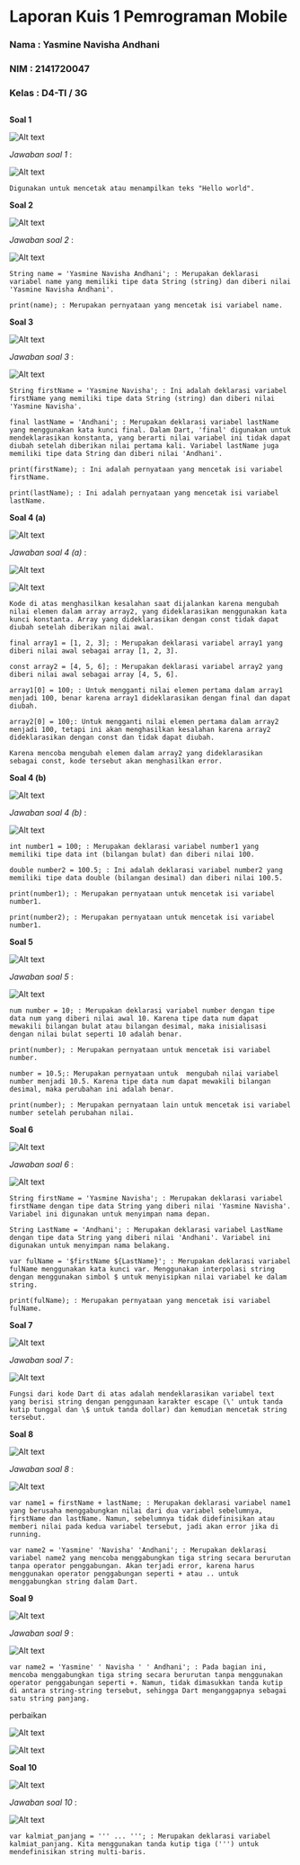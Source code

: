 # Laporan Kuis 1 Pemrograman Mobile 

### Nama  : Yasmine Navisha Andhani
### NIM   : 2141720047
### Kelas : D4-TI / 3G
##

**Soal 1**

![Alt text](image.png)

*Jawaban soal 1* : 

![Alt text](image-1.png)

    Digunakan untuk mencetak atau menampilkan teks "Hello world".


**Soal 2**

![Alt text](image-2.png)

*Jawaban soal 2* :

![Alt text](image-3.png)

    String name = 'Yasmine Navisha Andhani'; : Merupakan deklarasi variabel name yang memiliki tipe data String (string) dan diberi nilai 'Yasmine Navisha Andhani'. 

    print(name); : Merupakan pernyataan yang mencetak isi variabel name. 

**Soal 3**

![Alt text](image-4.png)

*Jawaban soal 3* :

![Alt text](image-5.png)

    String firstName = 'Yasmine Navisha'; : Ini adalah deklarasi variabel firstName yang memiliki tipe data String (string) dan diberi nilai 'Yasmine Navisha'.

    final lastName = 'Andhani'; : Merupakan deklarasi variabel lastName yang menggunakan kata kunci final. Dalam Dart, 'final' digunakan untuk mendeklarasikan konstanta, yang berarti nilai variabel ini tidak dapat diubah setelah diberikan nilai pertama kali. Variabel lastName juga memiliki tipe data String dan diberi nilai 'Andhani'.

    print(firstName); : Ini adalah pernyataan yang mencetak isi variabel firstName.

    print(lastName); : Ini adalah pernyataan yang mencetak isi variabel lastName.

**Soal 4 (a)**

![Alt text](image-6.png)

*Jawaban soal 4 (a)* :

![Alt text](image-8.png)

![Alt text](image-9.png)

    Kode di atas menghasilkan kesalahan saat dijalankan karena mengubah nilai elemen dalam array array2, yang dideklarasikan menggunakan kata kunci konstanta. Array yang dideklarasikan dengan const tidak dapat diubah setelah diberikan nilai awal.

    final array1 = [1, 2, 3]; : Merupakan deklarasi variabel array1 yang diberi nilai awal sebagai array [1, 2, 3].

    const array2 = [4, 5, 6]; : Merupakan deklarasi variabel array2 yang diberi nilai awal sebagai array [4, 5, 6].

    array1[0] = 100; : Untuk mengganti nilai elemen pertama dalam array1 menjadi 100, benar karena array1 dideklarasikan dengan final dan dapat diubah.

    array2[0] = 100;: Untuk mengganti nilai elemen pertama dalam array2 menjadi 100, tetapi ini akan menghasilkan kesalahan karena array2 dideklarasikan dengan const dan tidak dapat diubah.

    Karena mencoba mengubah elemen dalam array2 yang dideklarasikan sebagai const, kode tersebut akan menghasilkan error.

**Soal 4 (b)**

![Alt text](image-7.png)

*Jawaban soal 4 (b)* :

![Alt text](image-10.png)

    int number1 = 100; : Merupakan deklarasi variabel number1 yang memiliki tipe data int (bilangan bulat) dan diberi nilai 100. 

    double number2 = 100.5; : Ini adalah deklarasi variabel number2 yang memiliki tipe data double (bilangan desimal) dan diberi nilai 100.5.

    print(number1); : Merupakan pernyataan untuk mencetak isi variabel number1.

    print(number2); : Merupakan pernyataan untuk mencetak isi variabel number1.

**Soal 5**

![Alt text](image-11.png)

*Jawaban soal 5* :

![Alt text](image-12.png)

    num number = 10; : Merupakan deklarasi variabel number dengan tipe data num yang diberi nilai awal 10. Karena tipe data num dapat mewakili bilangan bulat atau bilangan desimal, maka inisialisasi dengan nilai bulat seperti 10 adalah benar.

    print(number); : Merupakan pernyataan untuk mencetak isi variabel number.

    number = 10.5;: Merupakan pernyataan untuk  mengubah nilai variabel number menjadi 10.5. Karena tipe data num dapat mewakili bilangan desimal, maka perubahan ini adalah benar.

    print(number); : Merupakan pernyataan lain untuk mencetak isi variabel number setelah perubahan nilai.

**Soal 6**

![Alt text](image-13.png)

*Jawaban soal 6* :

![Alt text](image-14.png)

    String firstName = 'Yasmine Navisha'; : Merupakan deklarasi variabel firstName dengan tipe data String yang diberi nilai 'Yasmine Navisha'. Variabel ini digunakan untuk menyimpan nama depan.

    String LastName = 'Andhani'; : Merupakan deklarasi variabel LastName dengan tipe data String yang diberi nilai 'Andhani'. Variabel ini digunakan untuk menyimpan nama belakang.

    var fulName = '$firstName ${LastName}'; : Merupakan deklarasi variabel fulName menggunakan kata kunci var. Menggunakan interpolasi string dengan menggunakan simbol $ untuk menyisipkan nilai variabel ke dalam string. 

    print(fulName); : Merupakan pernyataan yang mencetak isi variabel fulName.

**Soal 7**

![Alt text](image-15.png)

*Jawaban soal 7* :

![Alt text](image-16.png)

    Fungsi dari kode Dart di atas adalah mendeklarasikan variabel text yang berisi string dengan penggunaan karakter escape (\' untuk tanda kutip tunggal dan \$ untuk tanda dollar) dan kemudian mencetak string tersebut. 

**Soal 8**

![Alt text](image-17.png)

*Jawaban soal 8* :

![Alt text](image-18.png)

    var name1 = firstName + lastName; : Merupakan deklarasi variabel name1 yang berusaha menggabungkan nilai dari dua variabel sebelumnya, firstName dan lastName. Namun, sebelumnya tidak didefinisikan atau memberi nilai pada kedua variabel tersebut, jadi akan error jika di running.

    var name2 = 'Yasmine' 'Navisha' 'Andhani'; : Merupakan deklarasi variabel name2 yang mencoba menggabungkan tiga string secara berurutan tanpa operator penggabungan. Akan terjadi error, karena harus menggunakan operator penggabungan seperti + atau .. untuk menggabungkan string dalam Dart.

**Soal 9**

![Alt text](image-19.png)

*Jawaban soal 9* :

![Alt text](image-20.png)

    var name2 = 'Yasmine' ' Navisha ' ' Andhani'; : Pada bagian ini, mencoba menggabungkan tiga string secara berurutan tanpa menggunakan operator penggabungan seperti +. Namun, tidak dimasukkan tanda kutip di antara string-string tersebut, sehingga Dart menganggapnya sebagai satu string panjang. 


perbaikan

![Alt text](image-23.png)

![Alt text](image-24.png)

**Soal 10**

![Alt text](image-21.png)

*Jawaban soal 10* :

![Alt text](image-22.png)

    var kalmiat_panjang = ''' ... '''; : Merupakan deklarasi variabel kalmiat_panjang. Kita menggunakan tanda kutip tiga (''') untuk mendefinisikan string multi-baris.